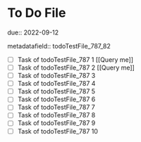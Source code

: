 # To Do File

due:: 2022-09-12

metadatafield:: todoTestFile_787_82

- [ ] Task of todoTestFile_787 1 [[Query me]]
- [ ] Task of todoTestFile_787 2 [[Query me]]
- [ ] Task of todoTestFile_787 3
- [ ] Task of todoTestFile_787 4
- [ ] Task of todoTestFile_787 5
- [ ] Task of todoTestFile_787 6
- [ ] Task of todoTestFile_787 7
- [ ] Task of todoTestFile_787 8
- [ ] Task of todoTestFile_787 9
- [ ] Task of todoTestFile_787 10